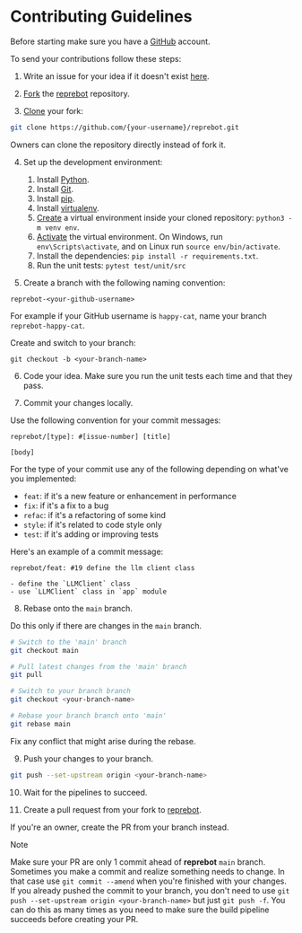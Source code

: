 # Contributing Guidelines

Before starting make sure you have a
[GitHub](https://docs.github.com/en/get-started/start-your-journey/creating-an-account-on-github) account.

To send your contributions follow these steps:

1. Write an issue for your idea if it doesn't exist
[here](https://github.com/Represoft/reprebot/issues).

2. [Fork](https://docs.github.com/en/pull-requests/collaborating-with-pull-requests/working-with-forks/fork-a-repo) the [reprebot](https://github.com/Represoft/reprebot) repository.

3. [Clone](https://docs.github.com/en/repositories/creating-and-managing-repositories/cloning-a-repository) your fork:

```sh
git clone https://github.com/{your-username}/reprebot.git
```

Owners can clone the repository directly instead of fork it.

4. Set up the development environment:

    1. Install [Python](https://www.python.org/downloads/).
    2. Install [Git](https://git-scm.com/downloads).
    3. Install [pip](https://pip.pypa.io/en/stable/installation/).
    4. Install [virtualenv](https://virtualenv.pypa.io/en/latest/installation.html).
    5. [Create](https://docs.python.org/3/library/venv.html) a virtual
    environment inside your cloned repository: `python3 -m venv env`.
    6. [Activate](https://docs.python.org/3/tutorial/venv.html) the virtual
    environment. On Windows, run `env\Scripts\activate`, and on Linux run
    `source env/bin/activate`.
    7. Install the dependencies: `pip install -r requirements.txt`.
    10. Run the unit tests: `pytest test/unit/src`

5. Create a branch with the following naming convention:

```
reprebot-<your-github-username>
```

For example if your GitHub username is `happy-cat`, name your branch
`reprebot-happy-cat`.

Create and switch to your branch:

```
git checkout -b <your-branch-name>
```

6. Code your idea. Make sure you run the unit tests each time and that they
pass.

7. Commit your changes locally.

Use the following convention for your commit messages:

```
reprebot/[type]: #[issue-number] [title]

[body]
```

For the type of your commit use any of the following depending on what've you
implemented:

- `feat`: if it's a new feature or enhancement in performance
- `fix`: if it's a fix to a bug
- `refac`: if it's a refactoring of some kind
- `style`: if it's related to code style only
- `test`: if it's adding or improving tests

Here's an example of a commit message:

```
reprebot/feat: #19 define the llm client class

- define the `LLMClient` class
- use `LLMClient` class in `app` module
```

8. Rebase onto the `main` branch.

Do this only if there are changes in the `main` branch.

```sh
# Switch to the 'main' branch
git checkout main

# Pull latest changes from the 'main' branch
git pull

# Switch to your branch branch
git checkout <your-branch-name>

# Rebase your branch branch onto 'main'
git rebase main
```

Fix any conflict that might arise during the rebase.

9. Push your changes to your branch.

```sh
git push --set-upstream origin <your-branch-name>
```

10. Wait for the pipelines to succeed.

11. Create a pull request from your fork to [reprebot](https://github.com/Represoft/reprebot).

If you're an owner, create the PR from your branch instead.

> [!NOTE]
> Make sure your PR are only 1 commit ahead of **reprebot** `main` branch.
Sometimes you make a commit and realize something needs to change. In that case
use `git commit --amend` when you're finished with your changes. If you already
pushed the commit to your branch, you don't need to use
`git push --set-upstream origin <your-branch-name>` but just `git push -f`. You
can do this as many times as you need to make sure the build pipeline succeeds
before creating your PR.
